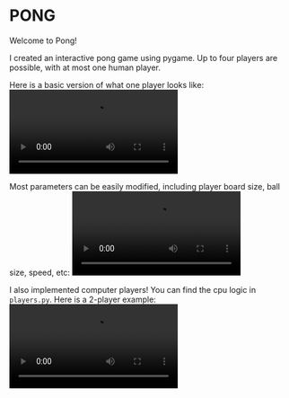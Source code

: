 # PONG

Welcome to Pong!

I created an interactive pong game using pygame.  Up to four players are possible, with at most one human player. 

Here is a basic version of what one player looks like:
![](figures/1p_demo.mov)

Most parameters can be easily modified, including player board size, ball size, speed, etc:
![](figures/adjusted_parameters.mov)

I also implemented computer players! You can find the cpu logic in `players.py`. Here is a 2-player example:
![](figures/2p_withcpu_example.mov)




